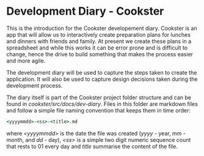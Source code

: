 # Development Diary - Cookster

This is the introduction for the Cookster developement diary. Cookster is an app that will allow us to interactively create preparation plans for lunches and dinners with friends and family. At present we create these plans in a spreadsheet and while this works it can be error prone and is difficult to change, hence the drive to build something that makes the process easier and more agile.

The development diary will be used to capture the steps taken to create the application. It will also be used to capture design decisions taken during the development process.

The diary itself is part of the Cookster project folder structure and can be found in _cookster/src/docs/dev-diary_. Files in this folder are markdown files and follow a simple file naming convention that keeps them in time order:

```bat
<yyyymmdd>-<ss>-<title>.md
```

where _\<yyyymmdd\>_ is the date the file was created (_yyyy_ - year, _mm_ - month, and _dd_ - day), _\<ss\>_ is a simple two digit numeric sequence count that rests to 01 every day and _title_ summarise the content of the file.
